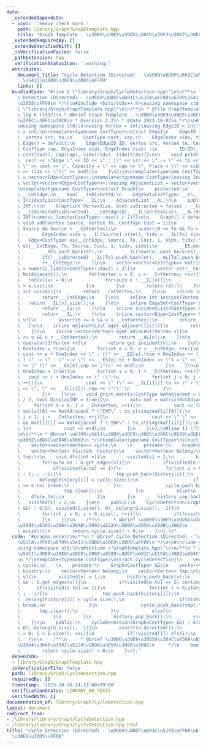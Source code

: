 ```yaml
---
data:
  _extendedDependsOn:
  - icon: ':heavy_check_mark:'
    path: library/Graph/GraphTemplate.hpp
    title: "Graph Template - \u30B0\u30E9\u30D5\u30C6\u30F3\u30D7\u30EC\u30FC\u30C8"
  _extendedRequiredBy: []
  _extendedVerifiedWith: []
  _isVerificationFailed: false
  _pathExtension: hpp
  _verificationStatusIcon: ':warning:'
  attributes:
    document_title: "Cycle Detection (Directed) - \u9589\u8DEF\u691C\u51FA\uFF08\u6709\
      \u5411\u30B0\u30E9\u30D5\uFF09"
    links: []
  bundledCode: "#line 2 \"library/Graph/CycleDetection.hpp\"\n\n/**\n * @brief Cycle\
    \ Detection (Directed) - \u9589\u8DEF\u691C\u51FA\uFF08\u6709\u5411\u30B0\u30E9\
    \u30D5\uFF09\n */\n\n#include <bits/stdc++.h>\nusing namespace std;\n\n#line 2\
    \ \"library/Graph/GraphTemplate.hpp\"\n\n/**\n * @file GraphTemplate.hpp\n * @author\
    \ log K (lX57)\n * @brief Graph Template - \u30B0\u30E9\u30D5\u30C6\u30F3\u30D7\
    \u30EC\u30FC\u30C8\n * @version 2.2\n * @date 2023-10-02\n */\n\n#line 12 \"library/Graph/GraphTemplate.hpp\"\
    \nusing namespace std;\n\nusing Vertex = int;\nusing EdgeID = int;\nusing EdgeIndex\
    \ = int;\n\ntemplate<typename CostType>\nstruct Edge{\n    EdgeID ID{-1};\n  \
    \  Vertex src, to;\n    CostType cost, cap;\n    EdgeIndex sidx, tidx;\n\n   \
    \ Edge() = default;\n    Edge(EdgeID ID, Vertex src, Vertex to, CostType cost,\
    \ CostType cap, EdgeIndex sidx, EdgeIndex tidx) :\n        ID(ID), src(src), to(to),\
    \ cost(cost), cap(cap), sidx(sidx), tidx(tidx){}\n\n    void print(){\n      \
    \  cerr << \"Edge \" << ID << \" : (\" << src << \" -> \" << to << \"), Cost =\
    \ \" << cost << \", Capacity = \" << cap << \", Place = [\" << sidx << \", \"\
    \ << tidx << \"]\" << endl;\n    }\n};\n\ntemplate<typename CostType>\nusing EdgeSet\
    \ = vector<Edge<CostType>>;\ntemplate<typename CostType>\nusing IncidentList =\
    \ vector<vector<Edge<CostType>>>;\nusing AdjacentList = vector<vector<Vertex>>;\n\
    \ntemplate<typename CostType>\nstruct Graph{\n    protected:\n    int __CntVertex,\
    \ __CntEdge;\n    bool __isDirected;\n    EdgeSet<CostType> __ES, __RES;\n   \
    \ IncidentList<CostType> __IL;\n    AdjacentList __AL;\n\n    public:\n    CostType\
    \ INF;\n\n    Graph(int VertexSize, bool isDirected = false) : __CntVertex(VertexSize),\
    \ __isDirected(isDirected), __CntEdge(0), __IL(VertexSize), __AL(VertexSize),\
    \ INF(numeric_limits<CostType>::max() / 2){}\n\n    Graph() = default;\n\n   \
    \ void add(Vertex Source, Vertex To, CostType Cost = 1){\n        assert(0 <=\
    \ Source && Source < __CntVertex);\n        assert(0 <= To && To < __CntVertex);\n\
    \        EdgeIndex sidx = __IL[Source].size(), tidx = __IL[To].size();\n     \
    \   Edge<CostType> es{__CntEdge, Source, To, Cost, 1, sidx, tidx};\n        Edge<CostType>\
    \ et{__CntEdge, To, Source, Cost, 1, tidx, sidx};\n        __ES.push_back(es);\n\
    \        __RES.push_back(et);\n        __IL[Source].push_back(es), __AL[Source].push_back(To);\n\
    \        if(!__isDirected) __IL[To].push_back(et), __AL[To].push_back(Source);\n\
    \        ++__CntEdge;\n    }\n\n    vector<vector<CostType>> matrix(CostType NotAdjacent\
    \ = numeric_limits<CostType>::max() / 2){\n        vector ret(__CntVertex, vector(__CntVertex,\
    \ NotAdjacent));\n        for(Vertex v = 0; v < __CntVertex; ++v){\n         \
    \   ret[v][v] = 0;\n            for(auto e : __IL[v]){\n                ret[v][e.to]\
    \ = e.cost;\n            }\n        }\n        return ret;\n    }\n\n    inline\
    \ int vsize(){\n        return __CntVertex;\n    }\n\n    inline int esize(){\n\
    \        return __CntEdge;\n    }\n\n    inline int incsize(Vertex v){\n     \
    \   return __IL[v].size();\n    }\n\n    inline EdgeSet<CostType> &get_edgeset(){\n\
    \        return __ES;\n    }\n\n    inline IncidentList<CostType> &get_incidentlist(){\n\
    \        return __IL;\n    }\n\n    inline vector<Edge<CostType>> &get_incident(Vertex\
    \ v){\n        assert(0 <= v && v < __CntVertex);\n        return __IL[v];\n \
    \   }\n\n    inline AdjacentList &get_adjacentlist(){\n        return __AL;\n\
    \    }\n\n    inline vector<Vertex> &get_adjacent(Vertex v){\n        assert(0\
    \ <= v && v < __CntVertex);\n        return __AL[v];\n    }\n\n    vector<Edge<CostType>>\
    \ operator[](Vertex v){\n        return get_incident(v);\n    }\n\n    void print_edgeset(bool\
    \ OneIndex = true){\n        for(int e = 0; e < __CntEdge; ++e){\n           \
    \ cout << e + OneIndex << \" : (\" << __ES[e].from + OneIndex << (__isDirected\
    \ ? \" -> \" : \" <-> \") << __ES[e].to + OneIndex << \") = \" << __ES[e].cost\
    \ << \" (\" << __ES[e].cap << \")\" << endl;\n        }\n    }\n\n    void print_incidentlist(bool\
    \ OneIndex = true){\n        for(int i = 0; i < __CntVertex; ++i){\n         \
    \   cout << i + OneIndex << \" :\";\n            for(int j = 0; j < __IL[i].size();\
    \ ++j){\n                cout << \" (\" << __IL[i][j].to << \" / \" << __IL[i][j].cost\
    \ << \", \" << __IL[i][j].cap << \")\";\n            }\n            cout << endl;\n\
    \        }\n    }\n\n    void print_matrix(CostType NotAdjacent = numeric_limits<CostType>::max()\
    \ / 2, bool DisplayINF = true){\n        auto mat = matrix(NotAdjacent);\n   \
    \     for(int i = 0; i < __CntVertex; ++i){\n            cout << (DisplayINF &&\
    \ mat[i][0] == NotAdjacent ? \"INF\" : to_string(mat[i][0]));\n            for(int\
    \ j = 1; j < __CntVertex; ++j){\n                cout << \" \" << (DisplayINF\
    \ && mat[i][j] == NotAdjacent ? \"INF\" : to_string(mat[i][j]));\n           \
    \ }\n            cout << endl;\n        }\n    }\n};\n#line 11 \"library/Graph/CycleDetection.hpp\"\
    \n\n/**\n * @brief \u6709\u5411\u30B0\u30E9\u30D5\u306E\u9589\u8DEF\u691C\u51FA\
    \u3092\u884C\u3046\u3002\n */\ntemplate<typename CostType>\nstruct CycleDetection{\n\
    \    vector<vector<Vertex>> cycle;\n    \n    private:\n    Graph<CostType> &G;\n\
    \    vector<Vertex> visited, history;\n    vector<Vertex> belong;\n    vector<Vertex>\
    \ tmp;\n\n    void dfs(int v){\n        visited[v] = 1;\n        history.push_back(v);\n\
    \        for(auto &e : G.get_edges(v)){\n            if(visited[e.to] == 2) continue;\n\
    \            if(visited[e.to] == 1){\n                for(int i = history.size()\
    \ - 1; ; --i){\n                    tmp.push_back(history[i]);\n             \
    \       belong[history[i]] = cycle.size();\n                    if(history[i]\
    \ == e.to) break;\n                }\n                cycle.push_back(tmp);\n\
    \                tmp.clear();\n            }\n            else{\n            \
    \    dfs(e.to);\n            }\n        }\n        history.pop_back();\n     \
    \   visited[v] = 2;\n    }\n\n    public:\n    CycleDetection(Graph<CostType>\
    \ &G) : G(G), visited(G.size(), 0), belong(G.size(), -1){\n        assert(G.directed());\n\
    \        for(int i = 0; i < G.size(); ++i){\n            if(!visited[i]) dfs(i);\n\
    \        }\n    }\n\n    /**\n     * @brief \u30B0\u30E9\u30D5G\u304C\u9589\u8DEF\
    \u3092\u6301\u3064\u304B\u3092\u5224\u5B9A\u3059\u308B\u3002\n     */\n    bool\
    \ exist(){\n        return cycle.size() > 0;\n    }\n};\n"
  code: "#pragma once\n\n/**\n * @brief Cycle Detection (Directed) - \u9589\u8DEF\u691C\
    \u51FA\uFF08\u6709\u5411\u30B0\u30E9\u30D5\uFF09\n */\n\n#include <bits/stdc++.h>\n\
    using namespace std;\n\n#include \"GraphTemplate.hpp\"\n\n/**\n * @brief \u6709\
    \u5411\u30B0\u30E9\u30D5\u306E\u9589\u8DEF\u691C\u51FA\u3092\u884C\u3046\u3002\
    \n */\ntemplate<typename CostType>\nstruct CycleDetection{\n    vector<vector<Vertex>>\
    \ cycle;\n    \n    private:\n    Graph<CostType> &G;\n    vector<Vertex> visited,\
    \ history;\n    vector<Vertex> belong;\n    vector<Vertex> tmp;\n\n    void dfs(int\
    \ v){\n        visited[v] = 1;\n        history.push_back(v);\n        for(auto\
    \ &e : G.get_edges(v)){\n            if(visited[e.to] == 2) continue;\n      \
    \      if(visited[e.to] == 1){\n                for(int i = history.size() - 1;\
    \ ; --i){\n                    tmp.push_back(history[i]);\n                  \
    \  belong[history[i]] = cycle.size();\n                    if(history[i] == e.to)\
    \ break;\n                }\n                cycle.push_back(tmp);\n         \
    \       tmp.clear();\n            }\n            else{\n                dfs(e.to);\n\
    \            }\n        }\n        history.pop_back();\n        visited[v] = 2;\n\
    \    }\n\n    public:\n    CycleDetection(Graph<CostType> &G) : G(G), visited(G.size(),\
    \ 0), belong(G.size(), -1){\n        assert(G.directed());\n        for(int i\
    \ = 0; i < G.size(); ++i){\n            if(!visited[i]) dfs(i);\n        }\n \
    \   }\n\n    /**\n     * @brief \u30B0\u30E9\u30D5G\u304C\u9589\u8DEF\u3092\u6301\
    \u3064\u304B\u3092\u5224\u5B9A\u3059\u308B\u3002\n     */\n    bool exist(){\n\
    \        return cycle.size() > 0;\n    }\n};"
  dependsOn:
  - library/Graph/GraphTemplate.hpp
  isVerificationFile: false
  path: library/Graph/CycleDetection.hpp
  requiredBy: []
  timestamp: '2023-10-10 14:21:48+09:00'
  verificationStatus: LIBRARY_NO_TESTS
  verifiedWith: []
documentation_of: library/Graph/CycleDetection.hpp
layout: document
redirect_from:
- /library/library/Graph/CycleDetection.hpp
- /library/library/Graph/CycleDetection.hpp.html
title: "Cycle Detection (Directed) - \u9589\u8DEF\u691C\u51FA\uFF08\u6709\u5411\u30B0\
  \u30E9\u30D5\uFF09"
---
```

